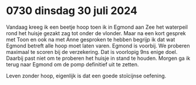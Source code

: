 # 0730 dinsdag 30 juli 2024
Vandaag kreeg ik een beetje hoop toen ik in Egmond aan Zee het waterpeil rond het huisje gezakt zag tot onder de vlonder. Maar na een kort gesprek met Toon en ook na met Anne gesproken te hebben begrijp ik dat wat Egmond betreft alle hoop moet laten varen. Egmond is voorbij. We proberen maximaal te scoren bij de verzekering. Dat is voorlopig 9ns enige doel. Daarbij past niet om te proberen het huisje in stand te houden. Morgen ga ik terug naar Egmond om de pomp definitief uit te zetten. 

Leven zonder hoop, eigenlijk is dat een goede stoïcijnse oefening. 